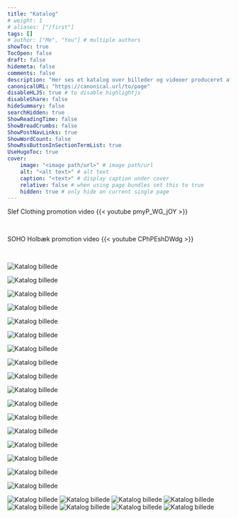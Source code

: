```yaml
---
title: "Katalog"
# weight: 1
# aliases: ["/first"]
tags: []
# author: ["Me", "You"] # multiple authors
showToc: true
TocOpen: false
draft: false
hidemeta: false
comments: false
description: "Her ses et katalog over billeder og videoer produceret af mig"
canonicalURL: "https://canonical.url/to/page"
disableHLJS: true # to disable highlightjs
disableShare: false
hideSummary: false
searchHidden: true
ShowReadingTime: false
ShowBreadCrumbs: false
ShowPostNavLinks: true
ShowWordCount: false
ShowRssButtonInSectionTermList: true
UseHugoToc: true
cover:
    image: "<image path/url>" # image path/url
    alt: "<alt text>" # alt text
    caption: "<text>" # display caption under cover
    relative: false # when using page bundles set this to true
    hidden: true # only hide on current single page
---
```


Slef Clothing promotion video
{{< youtube pmyP_WG_jOY >}}

&nbsp;

SOHO Holbæk promotion video
{{< youtube CPhPEshDWdg >}}

&nbsp;

![Katalog billede](https://drive.google.com/thumbnail?id=1zZLolqqCrAmC0NFkvZ0BYOBz9DvAxLKu&sz=w1600 "Slef bukser cap")

![Katalog billede](https://drive.google.com/thumbnail?id=1GexwheOjZSNUg5pO2L4eiivydm9eEiDu&sz=w1600 "Vildedage SortHvid")

![Katalog billede](https://drive.google.com/thumbnail?id=1-Y_gY_1pn_9m5ql6TowKeK_VS-JMNurt&sz=w1600 "DBF Skadeafdeling")

![Katalog billede](https://drive.google.com/thumbnail?id=1fDXFV6hYWJM-gl67tHNm652e53Jaa19W&sz=w1600 "Smilla")

![Katalog billede](https://drive.google.com/thumbnail?id=1ihKQiRBjUzKqk77lMocF_Mb_CPl7V5uy&sz=w1600 "Smilla")

![Katalog billede](https://drive.google.com/thumbnail?id=17xWcBwMF7FbrsEWltS5pjHD8vvL69PoW&sz=w1600 "Smilla Michelle")

![Katalog billede](https://drive.google.com/thumbnail?id=16AHob32xYdMjc79QfP_2tRaUMuEly7nP&sz=w1600 "Silas Tøjstativ")

![Katalog billede](https://drive.google.com/thumbnail?id=1E-JfLcfWYYA2eio_0WXM4ZrZap1yzDWm&sz=w1600 "Silas Bil")

![Katalog billede](https://drive.google.com/thumbnail?id=1dPG0GG4hXXra7L0-QVr641koqZe7urAc&sz=w1600 "Silas Lucas Bil")

![Katalog billede](https://drive.google.com/thumbnail?id=19FXskC25x01ouMkAmnVmN8Y4FtQfab3_&sz=w1600 "Slef bukser")

![Katalog billede](https://drive.google.com/thumbnail?id=1K4crgKgc43mX2KtocoDK8556ARrKI_j8&sz=w1600 "Vodka")

![Katalog billede](https://drive.google.com/thumbnail?id=1CJ6r2nr7QN4mHYxpXD9NI0PoXJ6skuq1&sz=w1600 "Smilla")

![Katalog billede](https://drive.google.com/thumbnail?id=12oTI96bCIOAt1im0FEuyVQ-D5gLRtMp4&sz=w1600 "Cralle Silas")

![Katalog billede](https://drive.google.com/thumbnail?id=1l0bJUVgUPQu4B1jYVH_Je_uxhvrhpBk9&sz=w1600 "Cap")

![Katalog billede](https://drive.google.com/thumbnail?id=12SN_NFnZZghEhnQ5RKPz9LKozwoK4UM4&sz=w1600 "Cralle Cap")

![Katalog billede](https://drive.google.com/thumbnail?id=1ipQgUJnVwzIYhVhsXo3XvHfO8sukJo75&sz=w1600 "Bil Luna Cralle Lucas Silas")

![Katalog billede](https://drive.google.com/thumbnail?id=1N0Bou5PbRIo2FT3gvOkdV-87xZdTDifI&sz=w1600 "Louise")

![Katalog billede](https://drive.google.com/thumbnail?id=1DFxtPI6yzYaSa-PVHLJe3XAFWFO2OeEJ&sz=w1600 "Charlotte Sandy Løb")
![Katalog billede](https://drive.google.com/thumbnail?id=1QKIKcsEkV_R9SCGxJRIZ4zwL107POqQW&sz=w1600 "Bar Billede")
![Katalog billede](https://drive.google.com/thumbnail?id=101CqsoBqWv5WMoqrufoS6IVZK6FhfkTt&sz=w1600 "Charlotte Vandret")
![Katalog billede](https://drive.google.com/thumbnail?id=1pjFqeb0q8AxDEe7ApPvu1ckpz9rmHxEx&sz=w1600 "C og S")
![Katalog billede](https://drive.google.com/thumbnail?id=1JyCHNGE97MqMM8pzlYISJn1XqjuSpYpW&sz=w1600 "847")
![Katalog billede](https://drive.google.com/thumbnail?id=16fFlHxbTHnJYh6rC0UAuTSC_eU0PWavK&sz=w1600 "Smørrebrød")
![Katalog billede](https://drive.google.com/thumbnail?id=1mO_p74-XjV2qtlF_sYdilrxEu3xcGee1&sz=w1600 "Jens Down")
![Katalog billede](https://drive.google.com/thumbnail?id=15sroYYt7IQiwSqB_QzLsilBREBg_6nhm&sz=w1600 "Charlotte Scenic")